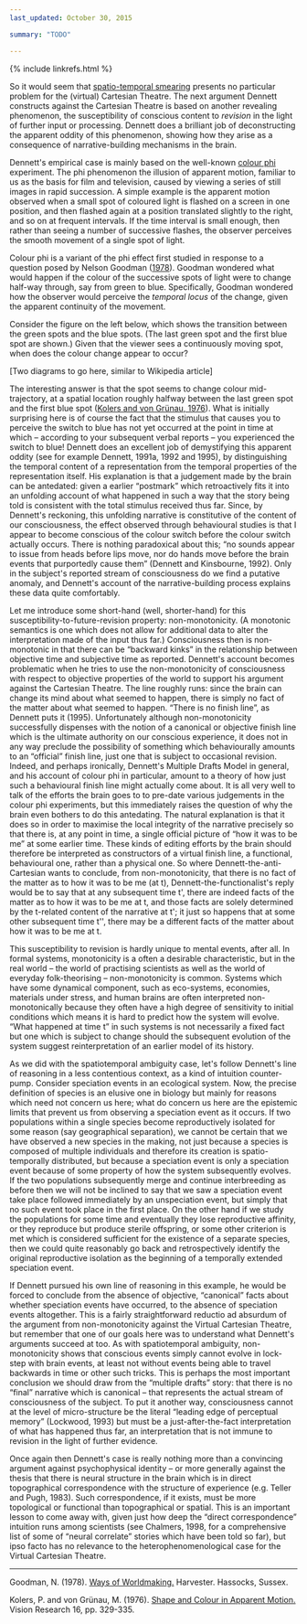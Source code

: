 ```yaml
---
last_updated: October 30, 2015

summary: "TODO"

---
```


{% include linkrefs.html %}

So it would seem that
[spatio-temporal smearing](multiple-drafts-dennett-spatio-temporal.html)
presents no particular problem for the (virtual) Cartesian Theatre. The
next argument Dennett constructs against the Cartesian Theatre is based
on another revealing phenomenon, the susceptibility of conscious content
to _revision_ in the light of further input or processing. Dennett does
a brilliant job of deconstructing the apparent oddity of this
phenomenon, showing how they arise as a consequence of
narrative-building mechanisms in the brain.

Dennett's empirical case is mainly based on the well-known
[colour phi](https://en.wikipedia.org/wiki/Color_phi_phenomenon)
experiment. The phi phenomenon the illusion of apparent motion, familiar
to us as the basis for film and television, caused by viewing a series
of still images in rapid succession. A simple example is the apparent
motion observed when a small spot of coloured light is flashed on a
screen in one position, and then flashed again at a position translated
slightly to the right, and so on at frequent intervals. If the time
interval is small enough, then rather than seeing a number of successive
flashes, the observer perceives the smooth movement of a single spot of
light.

Colour phi is a variant of the phi effect first studied in response to a
question posed by Nelson Goodman ([1978](#goodman78)). Goodman wondered
what would happen if the colour of the successive spots of light were to
change half-way through, say from green to blue. Specifically, Goodman
wondered how the observer would perceive the _temporal locus_ of the
change, given the apparent continuity of the movement.

Consider the figure on the left below, which shows the transition
between the green spots and the blue spots. (The last green spot and the
first blue spot are shown.) Given that the viewer sees a continuously
moving spot, when does the colour change appear to occur?

[Two diagrams to go here, similar to Wikipedia article]

The interesting answer is that the spot seems to change colour
mid-trajectory, at a spatial location roughly halfway between the last
green spot and the first blue spot
([Kolers and von Grünau, 1976](#kolers76)). What is initially surprising
here is of course the fact that the stimulus that causes you to perceive
the switch to blue has not yet occurred at the point in time at which –
according to your subsequent verbal reports – you experienced the switch
to blue! Dennett does an excellent job of demystifying this apparent
oddity (see for example Dennett, 1991a, 1992 and 1995), by
distinguishing the temporal content of a representation from the
temporal properties of the representation itself. His explanation is
that a judgement made by the brain can be antedated: given a earlier
“postmark” which retroactively fits it into an unfolding account of what
happened in such a way that the story being told is consistent with the
total stimulus received thus far. Since, by Dennett's reckoning, this
unfolding narrative is constitutive of the content of our consciousness,
the effect observed through behavioural studies is that I appear to
become conscious of the colour switch before the colour switch actually
occurs. There is nothing paradoxical about this; “no sounds appear to
issue from heads before lips move, nor do hands move before the brain
events that purportedly cause them” (Dennett and Kinsbourne, 1992). Only
in the subject's reported stream of consciousness do we find a putative
anomaly, and Dennett's account of the narrative-building process
explains these data quite comfortably.

Let me introduce some short-hand (well, shorter-hand) for this
susceptibility-to-future-revision property: non-monotonicity. (A
monotonic semantics is one which does not allow for additional data to
alter the interpretation made of the input thus far.) Consciousness then
is non-monotonic in that there can be “backward kinks” in the
relationship between objective time and subjective time as reported.
Dennett's account becomes problematic when he tries to use the
non-monotonicity of consciousness with respect to objective properties
of the world to support his argument against the Cartesian Theatre. The
line roughly runs: since the brain can change its mind about what seemed
to happen, there is simply no fact of the matter about what seemed to
happen. “There is no finish line”, as Dennett puts it (1995).
Unfortunately although non-monotonicity successfully dispenses with the
notion of a canonical or objective finish line which is the ultimate
authority on our conscious experience, it does not in any way preclude
the possibility of something which behaviourally amounts to an
“official” finish line, just one that is subject to occasional revision.
Indeed, and perhaps ironically, Dennett's Multiple Drafts Model in
general, and his account of colour phi in particular, amount to a theory
of how just such a behavioural finish line might actually come about. It
is all very well to talk of the efforts the brain goes to to pre-date
various judgements in the colour phi experiments, but this immediately
raises the question of why the brain even bothers to do this antedating.
The natural explanation is that it does so in order to maximise the
local integrity of the narrative precisely so that there is, at any
point in time, a single official picture of “how it was to be me” at
some earlier time. These kinds of editing efforts by the brain should
therefore be interpreted as constructors of a virtual finish line, a
functional, behavioural one, rather than a physical one. So where
Dennett-the-anti-Cartesian wants to conclude, from non-monotonicity,
that there is no fact of the matter as to how it was to be me (at t),
Dennett-the-functionalist's reply would be to say that at any subsequent
time t', there are indeed facts of the matter as to how it was to be me
at t, and those facts are solely determined by the t-related content of
the narrative at t'; it just so happens that at some other subsequent
time t'', there may be a different facts of the matter about how it was
to be me at t.

This susceptibility to revision is hardly unique to mental events, after
all. In formal systems, monotonicity is a often a desirable
characteristic, but in the real world – the world of practising
scientists as well as the world of everyday folk-theorising –
non-monotonicity is common. Systems which have some dynamical component,
such as eco-systems, economies, materials under stress, and human brains
are often interpreted non-monotonically because they often have a high
degree of sensitivity to initial conditions which means it is hard to
predict how the system will evolve. “What happened at time t” in such
systems is not necessarily a fixed fact but one which is subject to
change should the subsequent evolution of the system suggest
reinterpretation of an earlier model of its history.

As we did with the spatiotemporal ambiguity case, let's follow Dennett's
line of reasoning in a less contentious context, as a kind of intuition
counter-pump. Consider speciation events in an ecological system. Now,
the precise definition of species is an elusive one in biology but
mainly for reasons which need not concern us here; what do concern us
here are the epistemic limits that prevent us from observing a
speciation event as it occurs. If two populations within a single
species become reproductively isolated for some reason (say geographical
separation), we cannot be certain that we have observed a new species in
the making, not just because a species is composed of multiple
individuals and therefore its creation is spatio-temporally distributed,
but because a speciation event is only a speciation event because of
some property of how the system subsequently evolves. If the two
populations subsequently merge and continue interbreeding as before then
we will not be inclined to say that we saw a speciation event take place
followed immediately by an unspeciation event, but simply that no such
event took place in the first place. On the other hand if we study the
populations for some time and eventually they lose reproductive
affinity, or they reproduce but produce sterile offspring, or some other
criterion is met which is considered sufficient for the existence of a
separate species, then we could quite reasonably go back and
retrospectively identify the original reproductive isolation as the
beginning of a temporally extended speciation event.

If Dennett pursued his own line of reasoning in this example, he would
be forced to conclude from the absence of objective, “canonical” facts
about whether speciation events have occurred, to the absence of
speciation events altogether. This is a fairly straightforward reductio
ad absurdum of the argument from non-monotonicity against the Virtual
Cartesian Theatre, but remember that one of our goals here was to
understand what Dennett's arguments succeed at too. As with
spatiotemporal ambiguity, non-monotonicity shows that conscious events
simply cannot evolve in lock-step with brain events, at least not
without events being able to travel backwards in time or other such
tricks. This is perhaps the most important conclusion we should draw
from the “multiple drafts” story: that there is no “final” narrative
which is canonical – that represents the actual stream of consciousness
of the subject. To put it another way, consciousness cannot at the level
of micro-structure be the literal “leading edge of perceptual memory”
(Lockwood, 1993) but must be a just-after-the-fact interpretation of
what has happened thus far, an interpretation that is not immune to
revision in the light of further evidence.

Once again then Dennett's case is really nothing more than a convincing
argument against psychophysical identity – or more generally against the
thesis that there is neural structure in the brain which is in direct
topographical correspondence with the structure of experience (e.g.
Teller and Pugh, 1983). Such correspondence, if it exists, must be more
topological or functional than topographical or spatial. This is an
important lesson to come away with, given just how deep the “direct
correspondence” intuition runs among scientists (see Chalmers, 1998, for
a comprehensive list of some of “neural correlate” stories which have
been told so far), but ipso facto has no relevance to the
heterophenomenological case for the Virtual Cartesian Theatre.

- - -

<a name="goodman78"></a>Goodman, N. (1978). [Ways of Worldmaking.]()
Harvester. Hassocks, Sussex.

<a name="kolers76"></a>Kolers, P. and von Grünau, M. (1976).
[Shape and Colour in Apparent Motion.]() Vision Research 16, pp.
329-335.
